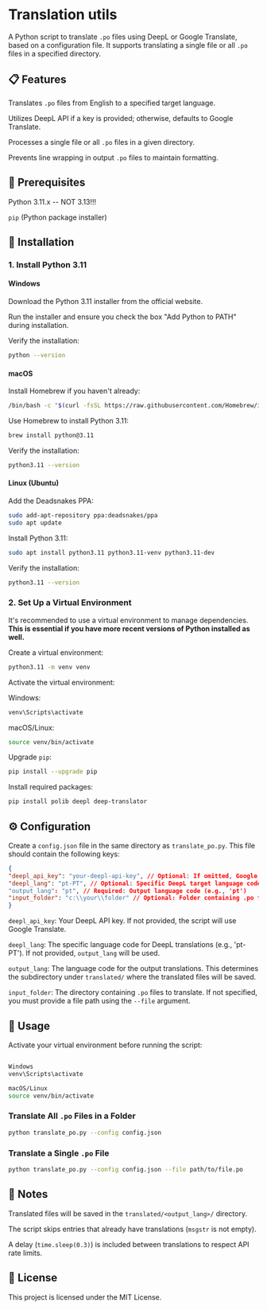 # Translation utils

A Python script to translate `.po` files using DeepL or Google Translate, based on a configuration file. It supports translating a single file or all `.po` files in a specified directory.

## 📋 Features

Translates `.po` files from English to a specified target language.

Utilizes DeepL API if a key is provided; otherwise, defaults to Google Translate.

Processes a single file or all `.po` files in a given directory.

Prevents line wrapping in output `.po` files to maintain formatting.

## 🐍 Prerequisites

Python 3.11.x  -- NOT 3.13!!!

`pip` (Python package installer)

## 🧰 Installation

### 1. Install Python 3.11

#### Windows

Download the Python 3.11 installer from the official website.

Run the installer and ensure you check the box "Add Python to PATH" during installation.

Verify the installation:

```bash
python --version
```

#### macOS

Install Homebrew if you haven't already:

```bash
/bin/bash -c "$(curl -fsSL https://raw.githubusercontent.com/Homebrew/install/HEAD/install.sh)"
```

Use Homebrew to install Python 3.11:

```bash
brew install python@3.11
```

Verify the installation:

```bash
python3.11 --version
```

#### Linux (Ubuntu)

Add the Deadsnakes PPA:

```bash
sudo add-apt-repository ppa:deadsnakes/ppa
sudo apt update
```

Install Python 3.11:

```bash
sudo apt install python3.11 python3.11-venv python3.11-dev
```

Verify the installation:

```bash
python3.11 --version
```

### 2. Set Up a Virtual Environment

It's recommended to use a virtual environment to manage dependencies.   
**This is essential if you have more recent versions of Python installed as well.**

Create a virtual environment:

```bash
python3.11 -m venv venv
```

Activate the virtual environment:

Windows:

```bash
venv\Scripts\activate
```

macOS/Linux:

```bash
source venv/bin/activate
```

Upgrade `pip`:

```bash
pip install --upgrade pip
```

Install required packages:

```bash
pip install polib deepl deep-translator
```

## ⚙️ Configuration

Create a `config.json` file in the same directory as `translate_po.py`. This file should contain the following keys:

```json
{
"deepl_api_key": "your-deepl-api-key", // Optional: If omitted, Google Translate will be used
"deepl_lang": "pt-PT", // Optional: Specific DeepL target language code
"output_lang": "pt", // Required: Output language code (e.g., 'pt')
"input_folder": "c:\\your\\folder" // Optional: Folder containing .po files
}
```

`deepl_api_key`: Your DeepL API key. If not provided, the script will use Google Translate.

`deepl_lang`: The specific language code for DeepL translations (e.g., 'pt-PT'). If not provided, `output_lang` will be used.

`output_lang`: The language code for the output translations. This determines the subdirectory under `translated/` where the translated files will be saved.

`input_folder`: The directory containing `.po` files to translate. If not specified, you must provide a file path using the `--file` argument.

## 🚀 Usage

Activate your virtual environment before running the script:

```bash

Windows
venv\Scripts\activate

macOS/Linux
source venv/bin/activate
```

### Translate All `.po` Files in a Folder

```bash
python translate_po.py --config config.json
```

### Translate a Single `.po` File

```bash
python translate_po.py --config config.json --file path/to/file.po
```

## 📝 Notes

Translated files will be saved in the `translated/<output_lang>/` directory.

The script skips entries that already have translations (`msgstr` is not empty).

A delay (`time.sleep(0.3)`) is included between translations to respect API rate limits.

## 📄 License

This project is licensed under the MIT License.